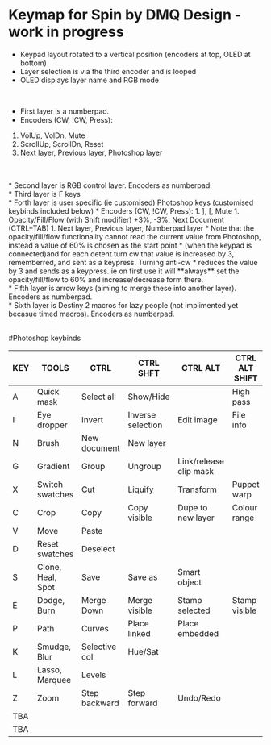 # Keymap for Spin by DMQ Design - work in progress

* Keypad layout rotated to a vertical position (encoders at top, OLED at bottom)
* Layer selection is via the third encoder and is looped
* OLED displays layer name and RGB mode  
<br />

* First layer is a numberpad.
* Encoders (CW, !CW, Press):
1. VolUp, VolDn, Mute
1. ScrollUp, ScrollDn, Reset
1. Next layer, Previous layer, Photoshop layer
<br />
<br />
* Second layer is RGB control layer. Encoders as numberpad.
<br />
* Third layer is F keys
<br />
* Forth layer is user specific (ie customised) Photoshop keys (customised keybinds included below) 
* Encoders (CW, !CW, Press):
1. ], [, Mute
1. Opacity/Fill/Flow (with Shift modifier) +3%, -3%, Next Document (CTRL+TAB)
1. Next layer, Previous layer, Numberpad layer
* Note that the opacity/fill/flow functionality cannot read the current value from Photoshop, instead a value of 60% is chosen as the start point 
* (when the keypad is connected)and for each detent turn cw that value is increased by 3, rememberred, and sent as a keypress. Turning anti-cw 
* reduces the value by 3 and sends as a keypress. ie on first use it will **always** set the opacity/fill/flow to 60% and increase/decrease form there.  
<br />
* Fifth layer is arrow keys (aiming to merge these into another layer).  Encoders as numberpad.  
<br />
* Sixth layer is Destiny 2 macros for lazy people (not implimented yet becasue timed macros).  Encoders as numberpad.  
<br />
<br />

#Photoshop keybinds

KEY	|	TOOLS				|	CTRL			|	CTRL SHFT			|	CTRL ALT				|	CTRL ALT SHIFT	|	ALT SHIFT/MODE
---	|	------------------	|	--------------	|	------------------	|	---------------------	|	--------------	|	--------------
A 	|	Quick mask			|	Select all		|	Show/Hide 			|							|	High pass		|	
I 	|	Eye dropper			| 	Invert			|	Inverse selection	|	Edit image				|	File info		|
N 	|	Brush				|	New document	|	New layer			|							|					|	Normal
G 	|	Gradient			|	Group			|	Ungroup				|	Link/release clip mask	|					|
X 	|	Switch swatches 	|	Cut				|	Liquify				|	Transform				|	Puppet warp		|
C 	|	Crop				|	Copy			|	Copy visible		|	Dupe to new layer		|	Colour range	|	Colour
V 	|	Move 				|	Paste			|						|							|					|
D 	|	Reset swatches		|	Deselect		|						|							|					|
S	|	Clone, Heal, Spot 	|	Save			|	Save as				|	Smart object			|					|	Screen
E 	|	Dodge, Burn 		|	Merge Down		|	Merge visible		|	Stamp selected 			|	Stamp visible	|	Difference
P 	|	Path 				|	Curves			|	Place linked		|	Place embedded			|					|	Passthrough
K 	|	Smudge, Blur 		|	Selective col	|	Hue/Sat				|							|					|	Darken
L 	|	Lasso, Marquee 		|	Levels 			|						|							|					|	Luminosity
Z 	|	Zoom 				|	Step backward	|	Step forward 		|	Undo/Redo				|					|
TBA	|						|					|						|							|					|	Overlay
TBA	|						|					|						|							|					|	Soft light